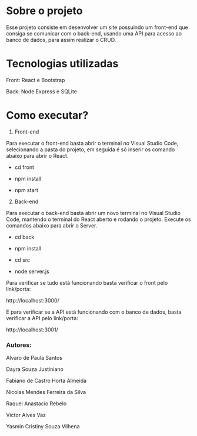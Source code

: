 # Sobre o projeto

Esse projeto consiste em desenvolver um site possuindo um front-end que consiga se comunicar com o back-end, usando uma API para acesso ao banco de dados, para assim realizar o CRUD.

# Tecnologias utilizadas

Front: React e Bootstrap

Back: Node Express e SQLite

 
# Como executar?
 1. Front-end

 Para executar o front-end basta abrir o terminal no Visual Studio Code, selecionando a pasta do projeto, em seguida é só inserir os comando abaixo para abrir o React.

- cd front

- npm install

- npm start

2. Back-end

Para executar o back-end basta abrir um novo terminal no Visual Studio Code, mantendo o terminal do React aberto e rodando o projeto. Execute os comandos abaixo para abrir o Server.

- cd back

- npm install

- cd src

- node server.js

Para verificar se tudo está funcionando basta verificar o front pelo link/porta:

http://localhost:3000/

E para verificar se a API está funcionando com o banco de dados, basta verificar a API pelo link/porta:

http://localhost:3001/


### Autores: 
Alvaro de Paula Santos

Dayra Souza Justiniano

Fabiano de Castro Horta Almeida

Nicolas Mendes Ferreira da Silva

Raquel Anastacio Rebelo

Victor Alves Vaz

Yasmin Cristiny Souza Vilhena

